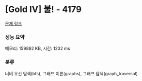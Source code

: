 # [Gold IV] 불! - 4179 

[문제 링크](https://www.acmicpc.net/problem/4179) 

### 성능 요약

메모리: 159892 KB, 시간: 1232 ms

### 분류

너비 우선 탐색(bfs), 그래프 이론(graphs), 그래프 탐색(graph_traversal)

